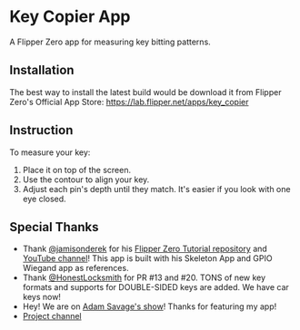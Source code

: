# Key Copier App
A Flipper Zero app for measuring key bitting patterns.

## Installation
The best way to install the latest build would be download it from Flipper Zero's Official App Store:
https://lab.flipper.net/apps/key_copier

## Instruction
To measure your key: 
1. Place it on top of the screen.
2. Use the contour to align your key.
3. Adjust each pin's depth until they match. It's easier if you look with one eye closed.

## Special Thanks
- Thank [@jamisonderek](https://github.com/jamisonderek) for his [Flipper Zero Tutorial repository](https://github.com/jamisonderek/flipper-zero-tutorials) and [YouTube channel](https://github.com/jamisonderek/flipper-zero-tutorials#:~:text=YouTube%3A%20%40MrDerekJamison)! This app is built with his Skeleton App and GPIO Wiegand app as references. 
- Thank [@HonestLocksmith](https://github.com/HonestLocksmith) for PR #13 and #20. TONS of new key formats and supports for DOUBLE-SIDED keys are added. We have car keys now!
- Hey! We are on [Adam Savage's show](https://youtu.be/c8q2YVRiOAE?t=485)! Thanks for featuring my app! 
- [Project channel](https://discord.com/channels/1112390971250974782/1264067969634402356)





